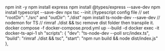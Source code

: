 npm init -y
npm install express
npm install @types/express --save-dev
npm install typescript --save-dev
npx tsc --init //typescript config file 
// set "rootDir": "./src" and "outDir": "./dist" 
npm install ts-node-dev --save-dev // nodemon for TS
// rimraf ./dist && tsc remove dist folder then transpile it.
docker compose -f docker-compose.prod.yml up --build -d
docker exec -it docker-ts-api-1 sh
"scripts": {
    "dev": "ts-node-dev --poll src/index.ts",
    "build": "rimraf ./dist && tsc", 
    "start": "npm run build && node dist/index.js"
},